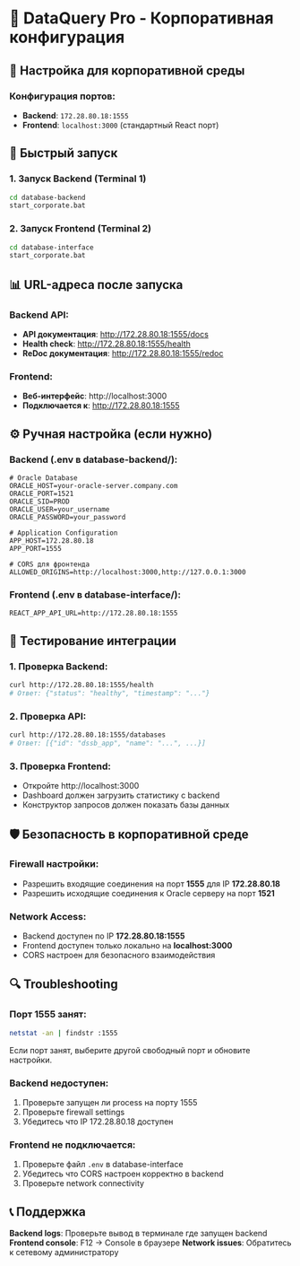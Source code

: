 # 🏢 DataQuery Pro - Корпоративная конфигурация

## 🔧 Настройка для корпоративной среды

### Конфигурация портов:
- **Backend**: `172.28.80.18:1555`
- **Frontend**: `localhost:3000` (стандартный React порт)

## 🚀 Быстрый запуск

### 1. Запуск Backend (Terminal 1)
```bash
cd database-backend
start_corporate.bat
```

### 2. Запуск Frontend (Terminal 2)  
```bash
cd database-interface
start_corporate.bat
```

## 📊 URL-адреса после запуска

### Backend API:
- **API документация**: http://172.28.80.18:1555/docs
- **Health check**: http://172.28.80.18:1555/health
- **ReDoc документация**: http://172.28.80.18:1555/redoc

### Frontend:
- **Веб-интерфейс**: http://localhost:3000
- **Подключается к**: http://172.28.80.18:1555

## ⚙️ Ручная настройка (если нужно)

### Backend (.env в database-backend/):
```env
# Oracle Database
ORACLE_HOST=your-oracle-server.company.com
ORACLE_PORT=1521
ORACLE_SID=PROD
ORACLE_USER=your_username
ORACLE_PASSWORD=your_password

# Application Configuration
APP_HOST=172.28.80.18
APP_PORT=1555

# CORS для фронтенда
ALLOWED_ORIGINS=http://localhost:3000,http://127.0.0.1:3000
```

### Frontend (.env в database-interface/):
```env
REACT_APP_API_URL=http://172.28.80.18:1555
```

## 🧪 Тестирование интеграции

### 1. Проверка Backend:
```bash
curl http://172.28.80.18:1555/health
# Ответ: {"status": "healthy", "timestamp": "..."}
```

### 2. Проверка API:
```bash
curl http://172.28.80.18:1555/databases
# Ответ: [{"id": "dssb_app", "name": "...", ...}]
```

### 3. Проверка Frontend:
- Откройте http://localhost:3000
- Dashboard должен загрузить статистику с backend
- Конструктор запросов должен показать базы данных

## 🛡️ Безопасность в корпоративной среде

### Firewall настройки:
- Разрешить входящие соединения на порт **1555** для IP **172.28.80.18**
- Разрешить исходящие соединения к Oracle серверу на порт **1521**

### Network Access:
- Backend доступен по IP **172.28.80.18:1555**
- Frontend доступен только локально на **localhost:3000**
- CORS настроен для безопасного взаимодействия

## 🔍 Troubleshooting

### Порт 1555 занят:
```bash
netstat -an | findstr :1555
```
Если порт занят, выберите другой свободный порт и обновите настройки.

### Backend недоступен:
1. Проверьте запущен ли process на порту 1555
2. Проверьте firewall settings
3. Убедитесь что IP 172.28.80.18 доступен

### Frontend не подключается:
1. Проверьте файл `.env` в database-interface
2. Убедитесь что CORS настроен корректно в backend
3. Проверьте network connectivity

## 📞 Поддержка

**Backend logs**: Проверьте вывод в терминале где запущен backend
**Frontend console**: F12 → Console в браузере
**Network issues**: Обратитесь к сетевому администратору 